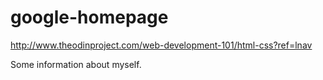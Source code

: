 # google-homepage
http://www.theodinproject.com/web-development-101/html-css?ref=lnav

Some information about myself.
